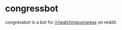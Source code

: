 # congressbot 

congressbot is a bot for [/r/watchingcongress](http://www.reddit.com/r/watchingcongress) on reddit.